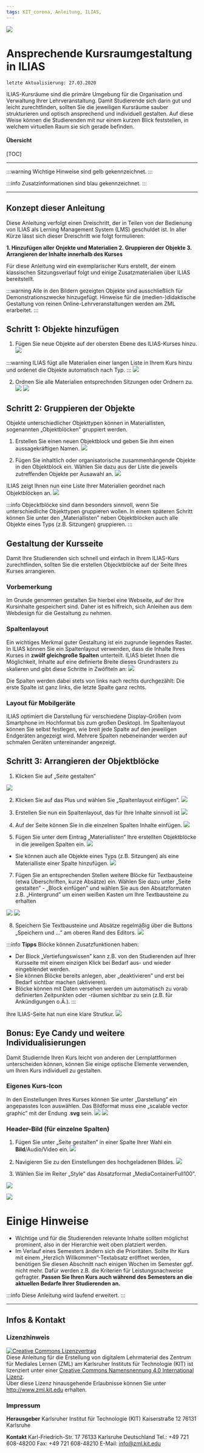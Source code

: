 ```yaml
---
tags: KIT_corona, Anleitung, ILIAS,
---
```

![](https://i.imgur.com/eAg9Fgb.png)

# Ansprechende Kursraumgestaltung in ILIAS
```
letzte Aktualisierung: 27.03.2020
```
ILIAS-Kursräume sind die primäre Umgebung für die Organisation und Verwaltung Ihrer Lehrveranstaltung. Damit Studierende sich darin gut und leicht zurechtfinden, sollten Sie die jeweiligen Kursräume sauber strukturieren und optisch ansprechend und individuell gestalten. Auf diese Weise können die Studierenden mit nur einem kurzen Blick feststellen, in welchem virtuellen Raum sie sich gerade befinden.

#### Übersicht
[TOC]

---

:::warning
Wichtige Hinweise sind gelb gekennzeichnet.
:::

:::info
Zusatzinformationen sind blau gekennzeichnet.
:::

---
## Konzept dieser Anleitung
Diese Anleitung verfolgt einen Dreischritt, der in Teilen von der Bedienung von ILIAS als Lerning Management System (LMS) geschuldet ist. In aller Kürze lässt sich dieser Dreischritt wie folgt formulieren:

**1. Hinzufügen aller Onjekte und Materialien
2. Gruppieren der Objekte
3. Arrangieren der Inhalte innerhalb des Kurses**

Für diese Anleitung wird ein exemplarischer Kurs erstellt, der einem klassischen Sitzungsverlauf folgt und einige Zusatzmaterialien über ILIAS bereitstellt.

:::warning
Alle in den Bildern gezeigten Objekte sind ausschließlich für Demonstrationszwecke hinzugefügt. Hinweise für die (medien-)didaktische Gestaltung von reinen Online-Lehrveranstaltungen werden am ZML erarbeitet.
:::

## Schritt 1: Objekte hinzufügen
1. Fügen Sie neue Objekte auf der obersten Ebene des ILIAS-Kurses hinzu.
![](https://i.imgur.com/njEVqKe.jpg)

:::warning
ILIAS fügt alle Materialien einer langen Liste in Ihrem Kurs hinzu und ordenet die Objekte automatisch nach Typ.
:::
![](https://i.imgur.com/22X1cQ3.jpg)

2. Ordnen Sie alle Materialien entsprechnden Sitzungen oder Ordnern zu.
![](https://i.imgur.com/dFxD2tL.jpg)
![](https://i.imgur.com/aQL3p2J.jpg)



## Schritt 2: Gruppieren der Objekte
Objekte unterschiedlicher Objekttypen können in Materiallisten, sogenannten „Objektblöcken” gruppiert werden. 
1. Erstellen Sie einen neuen Objektblock und geben Sie ihm einen aussagekräftigen Namen.
![](https://i.imgur.com/VpAiw7c.jpg)

2. Fügen Sie inhaltlich oder organisatorische zusammenhängende Objekte in den Objektblock ein. Wählen Sie dazu aus der Liste die jeweils zutreffenden Objekte per Ausawahl an.
![](https://i.imgur.com/VZ66jaJ.jpg)

ILIAS zeigt Ihnen nun eine Liste Ihrer Materialien geordnet nach Objektblöcken an. 
![](https://i.imgur.com/DGit48f.jpg)

:::info
Objecktblöcke sind dann besonders sinnvoll, wenn Sie unterschiedliche Objekttypen gruppieren wollen. In einem späteren Schritt können Sie unter den „Materiallisten” neben Objektblöcken auch alle Objekte eines Typs (z.B. Sitzungen) gruppieren.
:::

## Gestaltung der Kursseite

Damit Ihre Studierenden sich schnell und einfach in Ihrem ILIAS-Kurs zurechtfinden, sollten Sie die erstellen Objecktblöcke auf der Seite Ihres Kurses arrangieren.

### Vorbemerkung
Im Grunde genommen gestalten Sie hierbei eine Webseite, auf der Ihre Kursinhalte gespeichert sind. Daher ist es hilfreich, sich Anleihen aus dem Webdesign für die Gestaltung zu nehmen.

### Spaltenlayout
Ein wichtiges Merkmal guter Gestaltung ist ein zugrunde liegendes Raster. In ILIAS können Sie ein Spaltenlayout verwenden, dass die Inhalte Ihres Kurses in **zwölf gleichgroße Spalten** unterteilt. ILIAS bietet Ihnen die Möglichkeit, Inhalte auf eine definierte Breite dieses Grundrasters zu skalieren und gibt diese Schritte in Zwöflteln an:
![](https://i.imgur.com/1hhsu1B.jpg)


Die Spalten werden dabei stets von links nach rechts durchgezählt: Die erste Spalte ist ganz links, die letzte Spalte ganz rechts.

### Layout für Mobilgeräte
ILIAS optimiert die Darstellung für verschiedene Display-Größen (vom Smartphone im Hochformat bis zum großen Desktop). Im Spaltenlayout können Sie selbst festlegen, wie breit jede Spalte auf den jeweiligen Endgeräten angezeigt wird. Mehrere Spalten nebeneinander werden auf schmalen Geräten untereinander angezeigt.

## Schritt 3: Arrangieren der Objektblöcke
1. Klicken Sie auf „Seite gestalten”

![](https://i.imgur.com/Vf8zJp0.jpg)

2. Klicken Sie auf das Plus und wählen Sie „Spaltenlayout einfügen”.
![](https://i.imgur.com/DMW3lbw.jpg)

4. Erstellen Sie nun ein Spaltenlayout, das für Ihre Inhalte sinnvoll ist
![](https://i.imgur.com/zf9p76G.jpg)


5. Auf der Seite können Sie in die einzelnen Spalten Inhalte einfügen.
![](https://i.imgur.com/4dIPt5p.jpg)

6. Fügen Sie unter dem Eintrag „Materiallisten” Ihre erstellten Objektblöcke in die jeweilgen Spalten ein.
![](https://i.imgur.com/vSZTih6.jpg)

* Sie können auch alle Objekte eines Typs (z.B. Sitzungen) als eine Materialliste einer Spalte hinzufügen.
    ![](https://i.imgur.com/9hapBoE.jpg)


7. Fügen Sie an entsprechenden Stellen weitere Blöcke für Textbausteine (etwa Überschriften, kurze Absätze) ein. Wählen Sie dazu unter „Seite gestalten” - „Block einfügen” und wählen Sie aus den Absatzformaten z.B. „Hintergrund” um einen weißen Kasten um Ihre Textbausteine zu erhalten

![](https://i.imgur.com/OcWgGaB.jpg)
![](https://i.imgur.com/AN5maVy.jpg)


8. Speichern Sie Textbausteine und Absätze regelmäßig über die Buttons „Speichern und ...” am oberen Rand des Editors.
![](https://i.imgur.com/avQuvRB.jpg)


:::info
**Tipps**
Blöcke können Zusatzfunktionen haben:
* Der Block „Vertiefungswissen” kann z.B. von den Studierenden auf Ihrer Kursseite mit einem einzigen Klick bei Bedarf aus- und wieder eingeblendet werden.
* Sie können Blöcke bereits anlegen, aber „deaktivieren” und erst bei Bedarf sichtbar machen (aktivieren).
* Blöcke können mit Daten versehen werden um automatisch zu vorab definierten Zeitpunkten oder -räumen sichtbar zu sein (z.B. für Ankündigungen o.Ä.).
:::

Ihre ILIAS-Seite hat nun eine klare Strutkur.
![](https://i.imgur.com/sbO53DL.jpg)

## Bonus: Eye Candy und weitere Individualisierungen
Damit Studiernde Ihren Kurs leicht von anderen der Lernplattformen unterscheiden können, können Sie einige optische Elemente verwenden, um Ihren Kurs individuell zu gestalten.

### Eigenes Kurs-Icon
In den Einstellungen Ihres Kurses können Sie unter „Darstellung” ein angepasstes Icon auswählen. Das Bildformat muss eine „scalable vector graphic” mit der Endung .**svg** sein.
![](https://i.imgur.com/crsARwZ.jpg)
![](https://i.imgur.com/KQ6d1vQ.jpg)


### Header-Bild (für einzelne Spalten)
1. Fügen Sie unter „Seite gestalten” in einer Spalte Ihrer Wahl ein **Bild**/Audio/Video ein.
![](https://i.imgur.com/tJ4AlHc.jpg)



2. Navigieren Sie zu den Einstellungen des hochgeladenen Bildes.
![](https://i.imgur.com/n6pOQfK.jpg)

3. Wählen Sie im Reiter „Style” das Absatzformat „MediaContainerFull100”.

![](https://i.imgur.com/Iq7KhDx.jpg)

![](https://i.imgur.com/zhRrd7O.jpg)



# Einige Hinweise
* Wichtige und für die Studierenden relevante Inhalte sollten möglichst prominent, also in der Hierarchie weit oben platziert werden.
* Im Verlauf eines Semesters ändern sich die Prioritäten. Sollte Ihr Kurs mit einem „Herzlich Willkommen”-Textabsatz eröffnet werden, benötigen Sie diesen Abschnitt nach einigen Wochen im Semester ggf. nicht mehr. Dafür werden z.B. die Kriterien für Leistungsnachweise gefragter. **Passen Sie Ihren Kurs auch während des Semesters an die aktuellen Bedarfe Ihrer Studierenden an.**

:::info
Diese Anleitung wird laufend erweitert.
:::

---
## Infos & Kontakt

### Lizenzhinweis
<a rel="license" href="http://creativecommons.org/licenses/by/4.0/"><img alt="Creative Commons Lizenzvertrag" style="border-width:0" src="https://i.creativecommons.org/l/by/4.0/88x31.png" /></a><br /><span xmlns:dct="http://purl.org/dc/terms/" property="dct:title">Diese Anleitung für die Erstellung von digitalem Lehrmaterial</span> des <span xmlns:cc="http://creativecommons.org/ns#" property="cc:attributionName">Zentrum für Mediales Lernen (ZML) am Karlsruher Instituts für Technologie (KIT)</span> ist lizenziert unter einer <a rel="license" href="http://creativecommons.org/licenses/by/4.0/">Creative Commons Namensnennung 4.0 International Lizenz</a>.<br />Über diese Lizenz hinausgehende Erlaubnisse können Sie unter <a xmlns:cc="http://creativecommons.org/ns#" href="http://www.zml.kit.edu" rel="cc:morePermissions">http://www.zml.kit.edu</a> erhalten.

### Impressum

**Herausgeber**
Karlsruher Institut für Technologie (KIT)
Kaiserstraße 12
76131 Karlsruhe

**Kontakt**
Karl-Friedrich-Str. 17
76133 Karlsruhe
Deutschland
Tel.: +49 721 608-48200
Fax: +49 721 608-48210
E-Mail: info@zml.kit.edu

